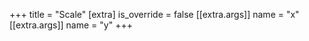 +++
title = "Scale"
[extra]
is_override = false
[[extra.args]]
name = "x"
[[extra.args]]
name = "y"
+++